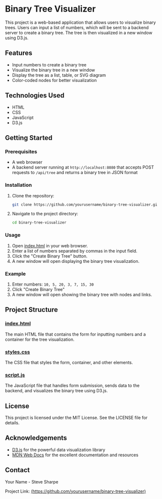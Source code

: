 # Binary Tree Visualizer

This project is a web-based application that allows users to visualize binary trees. Users can input a list of numbers, which will be sent to a backend server to create a binary tree. The tree is then visualized in a new window using D3.js.

## Features

- Input numbers to create a binary tree
- Visualize the binary tree in a new window
- Display the tree as a list, table, or SVG diagram
- Color-coded nodes for better visualization

## Technologies Used

- HTML
- CSS
- JavaScript
- D3.js

## Getting Started

### Prerequisites

- A web browser
- A backend server running at `http://localhost:8080` that accepts POST requests to `/api/tree` and returns a binary tree in JSON format

### Installation

1. Clone the repository:
    ```sh
    git clone https://github.com/yourusername/binary-tree-visualizer.git
    ```
2. Navigate to the project directory:
    ```sh
    cd binary-tree-visualizer
    ```

### Usage

1. Open [index.html](http://_vscodecontentref_/0) in your web browser.
2. Enter a list of numbers separated by commas in the input field.
3. Click the "Create Binary Tree" button.
4. A new window will open displaying the binary tree visualization.

### Example

1. Enter numbers: `10, 5, 20, 3, 7, 15, 30`
2. Click "Create Binary Tree"
3. A new window will open showing the binary tree with nodes and links.

## Project Structure


### [index.html](http://_vscodecontentref_/1)

The main HTML file that contains the form for inputting numbers and a container for the tree visualization.

### [styles.css](http://_vscodecontentref_/2)

The CSS file that styles the form, container, and other elements.

### [script.js](http://_vscodecontentref_/3)

The JavaScript file that handles form submission, sends data to the backend, and visualizes the binary tree using D3.js.

## License

This project is licensed under the MIT License. See the LICENSE file for details.

## Acknowledgements

- [D3.js](https://d3js.org/) for the powerful data visualization library
- [MDN Web Docs](https://developer.mozilla.org/) for the excellent documentation and resources

## Contact

Your Name - Steve Sharpe

Project Link: [(https://github.com/yourusername/binary-tree-visualizer)](https://github.com/steve-sharpe/DSA-Sprint-HTML)
